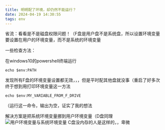 ```yaml
---
title: 明明配了环境，却仍然不能运行？
date: 2024-04-19 14:30:55
tags: env
---
```

省流：看看是不是磁盘权限问题！（F盘是用户盘不是系统盘，所以设置环境变量要设置在用户的环境变量，而不是系统的环境变量

一些检查方法：

在windows10的powershell终端运行
```
echo $env:PATH
```
发现所有F盘的环境变量设置都无效，，，但是平时配其他盘就没事（重启了好多次终于想到用打印环境变量这一方法
```
echo $env:MY_VARIABLE_FROM_F_DRIVE
```
（运行这一命令，输出为空，证实了我的想法

解决方案是把系统环境变量挪到用户环境变量（D盘同理
![用户环境变量与系统环境变量](../img/env/微信截图_20240419144020.png)
C盘没内存的人是这样的，，卑微
